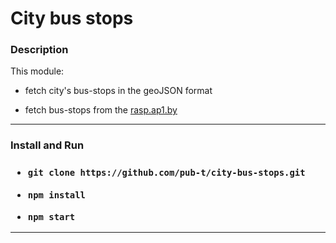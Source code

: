 <h1>City bus stops</h1>

<h3>Description</h3>

This module:

- fetch city's bus-stops in the geoJSON format

- fetch bus-stops from the [rasp.ap1.by](http://rasp.ap1.by/)

---

<h3>Install and Run<h3>

- `git clone https://github.com/pub-t/city-bus-stops.git`

- `npm install`

- `npm start`

---